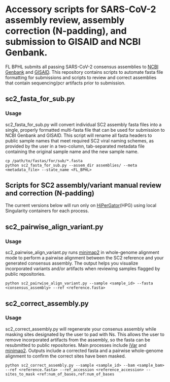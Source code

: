 # Accessory scripts for SARS-CoV-2 assembly review, assembly correction (N-padding), and submission to GISAID and NCBI Genbank.

FL BPHL submits all passing SARS-CoV-2 consensus assemblies to [NCBI Genbank](https://submit.ncbi.nlm.nih.gov/sarscov2/) and [GISAID](https://gisaid.org/). This repository contains scripts to automate fasta file formatting for submissions and scripts to review and correct assemblies that contain sequencing/pcr artifacts prior to submission.

## sc2_fasta_for_sub.py
### Usage
sc2_fasta_for_sub.py will convert individual SC2 assembly fasta files into a single, properly formatted multi-fasta file that can be used for submission to NCBI Genbank and GISAID. This script will rename all fasta headers to public sample names that meet required SC2 viral naming schemes, as provided by the user in a two-column, tab-separated metadata file containing the original sample name and the new sample name. 

```
cp /path/to/fastas/for/sub/*.fasta 
python sc2_fasta_for_sub.py --assem_dir assemblies/ --meta <metadata_file> --state_name <FL_BPHL>
```

## Scripts for SC2 assembly/variant manual review and correction (N-padding)

The current versions below will run only on [HiPerGator](https://www.rc.ufl.edu/about/hipergator/)(HPG) using local Singularity containers for each process.

## sc2_pairwise_align_variant.py
### Usage
sc2_pairwise_align_variant.py runs [minimap2](https://github.com/lh3/minimap2) in whole-genome alignment mode to perform a pairwise alignment between the SC2 reference and your generated consensus assembly. The output helps you visualize incorporated variants and/or artifacts when reviewing samples flagged by public repositories.
```
python sc2_pairwise_align_variant.py --sample <sample_id> --fasta <consensus_assembly> --ref <reference.fasta>
```
 
## sc2_correct_assembly.py
### Usage
sc2_correct_assembly.py will regenerate your consenus assembly while masking sites designated by the user to pad with Ns. This allows the user to remove incorporated artifacts from the assembly, so the fasta can be resubmitted to public repositories. Main processes include [iVar](https://github.com/andersen-lab/ivar) and [minimap2](https://github.com/lh3/minimap2). Outputs include a corrected fasta and a pairwise whole-genome alignment to confirm the correct sites have been masked.
```
python sc2_correct_assembly.py --sample <sample_id> --bam <sample_bam> --ref <reference.fasta> --ref_accession <reference_accession> --sites_to_mask <ref:num_of_bases,ref:num_of_bases

```


